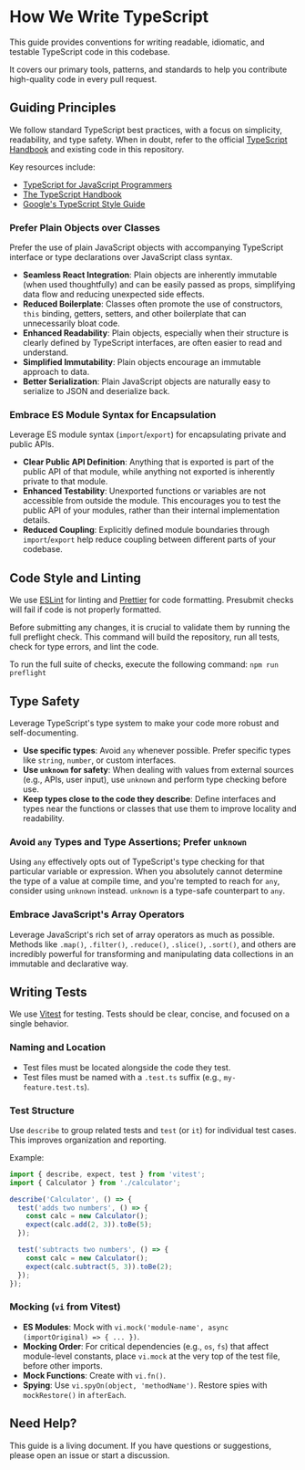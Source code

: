 # How We Write TypeScript

This guide provides conventions for writing readable, idiomatic, and testable
TypeScript code in this codebase.

It covers our primary tools, patterns, and standards to help you contribute
high-quality code in every pull request.

## Guiding Principles

We follow standard TypeScript best practices, with a focus on simplicity,
readability, and type safety. When in doubt, refer to the official
[TypeScript Handbook](https://www.typescriptlang.org/docs/handbook/intro.html)
and existing code in this repository.

Key resources include:
- [TypeScript for JavaScript Programmers](https://www.typescriptlang.org/docs/handbook/typescript-in-5-minutes.html)
- [The TypeScript Handbook](https://www.typescriptlang.org/docs/handbook/intro.html)
- [Google's TypeScript Style Guide](https://google.github.io/styleguide/tsguide.html)

### Prefer Plain Objects over Classes
Prefer the use of plain JavaScript objects with accompanying TypeScript
interface or type declarations over JavaScript class syntax.

- **Seamless React Integration**: Plain objects are inherently immutable (when
  used thoughtfully) and can be easily passed as props, simplifying data flow
  and reducing unexpected side effects.
- **Reduced Boilerplate**: Classes often promote the use of constructors, `this`
  binding, getters, setters, and other boilerplate that can unnecessarily bloat
  code.
- **Enhanced Readability**: Plain objects, especially when their structure is
  clearly defined by TypeScript interfaces, are often easier to read and
  understand.
- **Simplified Immutability**: Plain objects encourage an immutable approach to
  data.
- **Better Serialization**: Plain JavaScript objects are naturally easy to
  serialize to JSON and deserialize back.

### Embrace ES Module Syntax for Encapsulation
Leverage ES module syntax (`import`/`export`) for encapsulating private and
public APIs.

- **Clear Public API Definition**: Anything that is exported is part of the
  public API of that module, while anything not exported is inherently private
  to that module.
- **Enhanced Testability**: Unexported functions or variables are not
  accessible from outside the module. This encourages you to test the public API
  of your modules, rather than their internal implementation details.
- **Reduced Coupling**: Explicitly defined module boundaries through
  `import`/`export` help reduce coupling between different parts of your
  codebase.

## Code Style and Linting

We use [ESLint](https://eslint.org/) for linting and
[Prettier](https://prettier.io/) for code formatting. Presubmit checks will fail
if code is not properly formatted.

Before submitting any changes, it is crucial to validate them by running the
full preflight check. This command will build the repository, run all tests,
check for type errors, and lint the code.

To run the full suite of checks, execute the following command:
`npm run preflight`

## Type Safety

Leverage TypeScript's type system to make your code more robust and
self-documenting.

- **Use specific types**: Avoid `any` whenever possible. Prefer specific types
  like `string`, `number`, or custom interfaces.
- **Use `unknown` for safety**: When dealing with values from external sources
  (e.g., APIs, user input), use `unknown` and perform type checking before use.
- **Keep types close to the code they describe**: Define interfaces and types
  near the functions or classes that use them to improve locality and
  readability.

### Avoid `any` Types and Type Assertions; Prefer `unknown`
Using `any` effectively opts out of TypeScript's type checking for that
particular variable or expression. When you absolutely cannot determine the type
of a value at compile time, and you're tempted to reach for `any`, consider
using `unknown` instead. `unknown` is a type-safe counterpart to `any`.

### Embrace JavaScript's Array Operators
Leverage JavaScript's rich set of array operators as much as possible. Methods
like `.map()`, `.filter()`, `.reduce()`, `.slice()`, `.sort()`, and others are
incredibly powerful for transforming and manipulating data collections in an
immutable and declarative way.

## Writing Tests

We use [Vitest](https://vitest.dev/) for testing. Tests should be clear, concise,
and focused on a single behavior.

### Naming and Location

- Test files must be located alongside the code they test.
- Test files must be named with a `.test.ts` suffix (e.g., `my-feature.test.ts`).

### Test Structure

Use `describe` to group related tests and `test` (or `it`) for individual test
cases. This improves organization and reporting.

Example:
```typescript
import { describe, expect, test } from 'vitest';
import { Calculator } from './calculator';

describe('Calculator', () => {
  test('adds two numbers', () => {
    const calc = new Calculator();
    expect(calc.add(2, 3)).toBe(5);
  });

  test('subtracts two numbers', () => {
    const calc = new Calculator();
    expect(calc.subtract(5, 3)).toBe(2);
  });
});
```

### Mocking (`vi` from Vitest)
- **ES Modules**: Mock with `vi.mock('module-name', async (importOriginal) => { ... })`.
- **Mocking Order**: For critical dependencies (e.g., `os`, `fs`) that affect
  module-level constants, place `vi.mock` at the very top of the test file,
  before other imports.
- **Mock Functions**: Create with `vi.fn()`.
- **Spying**: Use `vi.spyOn(object, 'methodName')`. Restore spies with
  `mockRestore()` in `afterEach`.

## Need Help?

This guide is a living document. If you have questions or suggestions, please
open an issue or start a discussion.